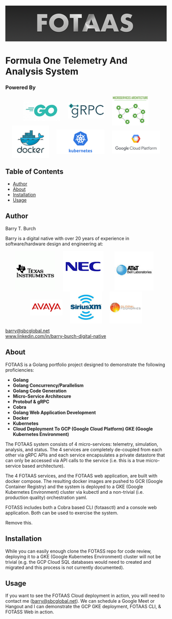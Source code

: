 
![logo](./assets/images/fotass-logo.png)

# Formula One Telemetry And Analysis System

### Powered By

<p align="middle">
    <img src="./assets/images/go-logo-2.jpg" width="115" align="center" hspace="10">
    <img src="./assets/images/grpc-logo.png" width="115" align="center" hspace="10">
    <img src="./assets/images/microservices-logo.jpg" width="115" align="center" hspace="10">
    <img src="./assets/images/docker-logo.png" width="115" align="center" hspace="10">
    <img src="./assets/images/kubernetes-logo.png" width="150" align="center" hspace="10">
    <img src="./assets/images/gcp-logo.png" width="150" align="center" hspace="10">
</p>

## Table of Contents

- [Author](#author)
- [About](#about)
- [Installation](#installation)
- [Usage](#usage)

## Author
Barry T. Burch<br>

Barry is a digital native with over 20 years of experience in software/hardware design and engineering at:

<p align="middle">
    <img src="./assets/images/ti-logo-2.png" align="center" hspace="10">
    <img src="./assets/images/nec-logo-2.png" align="center" hspace="10">
    <img src="./assets/images/att-logo-2.jpeg" align="center" hspace="20">
    <img src="./assets/images/avaya-logo-2.png" width="100" align="center" hspace="10">
    <img src="./assets/images/sxm-logo.jpeg" width="100" align="center" hspace="10">
    <img src="./assets/images/gf-logo.jpeg" width="100" align="center" hspace="10">
</p>

barry@sbcglobal.net<br>
www.linkedin.com/in/barry-burch-digital-native<br>

## About

FOTAAS is a Golang portfolio project designed to demonstrate the following proficiencies:

* **Golang**
* **Golang Concurrency/Parallelism**
* **Golang Code Generation**
* **Micro-Service Architecure**
* **Protobuf & gRPC**
* **Cobra**
* **Golang Web Application Development**
* **Docker**
* **Kubernetes**
* **Cloud Deployment To GCP (Google Cloud Platform) GKE (Google Kubernetes Environment)**

The FOTAAS system consists of 4 micro-services: telemetry, simulation, analysis, and status. The 4 services
are completely de-coupled from each other via gRPC APIs and each service encapsulates a private datastore
that can only be accessed via API calls to the service (i.e. this is a true micro-service based architecture).

The 4 FOTAAS services, and the FOTAAS web application, are built with docker compose. The resulting docker images
are pushed to GCR (Google Container Registry) and the system is deployed to a GKE (Google Kubernetes Environment) cluster
via kubectl and a non-trivial (i.e. production quality) orchestration yaml.

FOTASS includes both a Cobra based CLI (fotaasctl) and a console web application. Both can be used
to exercise the system.

Remove this.

## Installation

While you can easily enough clone the FOTASS repo for code review, deploying it to a GKE (Google Kubernetes Environment) cluster
will not be trivial (e.g. the GCP Cloud SQL databases would need to created and migrated and this process is not currently documented).

## Usage

If you want to see the FOTAAS Cloud deployment in action, you will need to contact me (barry@sbcglobal.net). We
can schedule a Google Meet or Hangout and I can demonstrate the GCP GKE deployment, FOTAAS CLI, & FOTASS Web in action.
